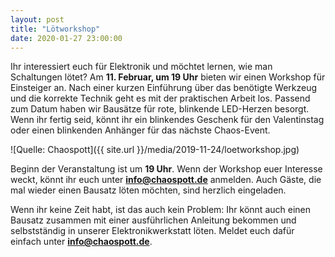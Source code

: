 ```yaml
---
layout: post
title: "Lötworkshop"
date: 2020-01-27 23:00:00
---
```

Ihr interessiert euch für Elektronik und möchtet lernen, wie man Schaltungen lötet? Am **11. Februar, um 19 Uhr** bieten wir einen Workshop für Einsteiger an. Nach einer kurzen Einführung über das benötigte Werkzeug und die korrekte Technik geht es mit der praktischen Arbeit los. Passend zum Datum haben wir Bausätze für rote, blinkende LED-Herzen besorgt. Wenn ihr fertig seid, könnt ihr ein blinkendes Geschenk für den Valentinstag oder einen blinkenden Anhänger für das nächste Chaos-Event.

![Quelle: Chaospott]({{ site.url }}/media/2019-11-24/loetworkshop.jpg)

Beginn der Veranstaltung ist um **19 Uhr**. Wenn der Workshop euer Interesse weckt, könnt ihr euch unter **info@chaospott.de** anmelden. Auch Gäste, die mal wieder einen Bausatz löten möchten, sind herzlich eingeladen.

Wenn ihr keine Zeit habt, ist das auch kein Problem: Ihr könnt auch einen Bausatz zusammen mit einer ausführlichen Anleitung bekommen und selbstständig in unserer Elektronikwerkstatt löten. Meldet euch dafür einfach unter **info@chaospott.de**.
